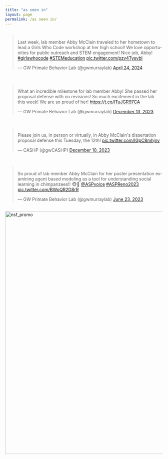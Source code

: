 ```yaml
---
title: "as seen in"
layout: page
permalink: /as seen in/ 
---
```

<div style="display: grid; grid-template-columns: repeat(auto-fit, minmax(300px, 1fr)); gap: 16px;">
  
<blockquote class="twitter-tweet">
  <p lang="en" dir="ltr">
    Last week, lab member Abby McClain traveled to her hometown to lead a Girls Who Code workshop at her high school! We love opportunities for public outreach and STEM engagement! Nice job, Abby! 
    <a href="https://twitter.com/hashtag/girlswhocode?src=hash&amp;ref_src=twsrc%5Etfw">#girlswhocode</a> 
    <a href="https://twitter.com/hashtag/STEMeducation?src=hash&amp;ref_src=twsrc%5Etfw">#STEMeducation</a> 
    <a href="https://t.co/pzv4TysvbI">pic.twitter.com/pzv4TysvbI</a>
  </p>
  &mdash; GW Primate Behavior Lab (@gwmurraylab) 
  <a href="https://twitter.com/gwmurraylab/status/1783204916900868376?ref_src=twsrc%5Etfw">April 24, 2024</a>
</blockquote>
<script async src="https://platform.twitter.com/widgets.js" charset="utf-8"></script>

<blockquote class="twitter-tweet"><p lang="en" dir="ltr">What an incredible milestone for lab member Abby! She passed her proposal defense with no revisions! So much excitement in the lab this week! We are so proud of her! <a href="https://t.co/lTuJGR97CA">https://t.co/lTuJGR97CA</a></p>&mdash; GW Primate Behavior Lab (@gwmurraylab) <a href="https://twitter.com/gwmurraylab/status/1734734959531679978?ref_src=twsrc%5Etfw">December 13, 2023</a>
</blockquote> 
<script async src="https://platform.twitter.com/widgets.js" charset="utf-8"></script>

<blockquote class="twitter-tweet"><p lang="en" dir="ltr">Please join us, in person or virtually, in Abby McClain&#39;s dissertation proposal defense this Tuesday, the 12th! <a href="https://t.co/IGpC8mhjnv">pic.twitter.com/IGpC8mhjnv</a></p>&mdash; CASHP (@gwCASHP) <a href="https://twitter.com/gwCASHP/status/1733972336947163510?ref_src=twsrc%5Etfw">December 10, 2023</a></blockquote> <script async src="https://platform.twitter.com/widgets.js" charset="utf-8"></script>

<blockquote class="twitter-tweet"><p lang="en" dir="ltr">So proud of lab member Abby McClain for her poster presentation examining agent based modeling as a tool for understanding social learning in chimpanzees!! 🐵🎉 <a href="https://twitter.com/ASPvoice?ref_src=twsrc%5Etfw">@ASPvoice</a> <a href="https://twitter.com/hashtag/ASPReno2023?src=hash&amp;ref_src=twsrc%5Etfw">#ASPReno2023</a> <a href="https://t.co/BWoQR2D8rR">pic.twitter.com/BWoQR2D8rR</a></p>&mdash; GW Primate Behavior Lab (@gwmurraylab) <a href="https://twitter.com/gwmurraylab/status/1672245111881871362?ref_src=twsrc%5Etfw">June 23, 2023</a></blockquote> <script async src="https://platform.twitter.com/widgets.js" charset="utf-8"></script>

<div>
<img width="775" alt="nsf_promo" src="https://github.com/user-attachments/assets/4cf8e026-f529-4c5d-b07f-daea23c598cb" />



